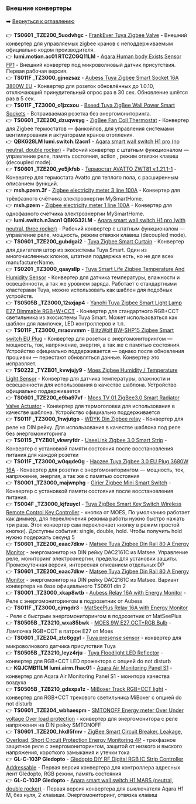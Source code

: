 ### Внешние конвертеры

:arrow_right: [Вернуться к оглавлению](https://github.com/kvazis/training/tree/master/lessons/articles/articles)

:point_right: **TS0601 _TZE200_5uodvhgc** - [FrankEver Tuya Zigbee Valve](https://raw.githubusercontent.com/kvazis/training/master/z2m_converters/converters/_TZE200_5uodvhgc.js) - Внешний конвертер для управляемых zigbee кранов с неподдерживаемым официально кодом производителя.    
:point_right: **lumi.motion.ac01 RTCZCGQ11LM** - [Aqara Human body Exists Sensor FP1](https://raw.githubusercontent.com/kvazis/training/master/z2m_converters/converters/RTCZCGQ11LM.js) - Внешний конвертер под микроволновый датчик присутствия. Первая рабочая версия.    
:point_right: **TS011F _TZ3000_gjnozsaz** - [Aubess Tuya Zigbee Smart Socket 16A 3800W EU](https://raw.githubusercontent.com/kvazis/training/master/z2m_converters/converters/_TZ3000_gjnozsaz.js) - Конвертер для розеток обновлённых до 1.0.10, отключающий принудительный опрос раз в 30 сек. Обновление шлётся раз в 5 сек.    
:point_right: **TS011F _TZ3000_o1jzcxou** - [Bseed Tuya ZigBee Wall Power Smart Sockets](https://raw.githubusercontent.com/kvazis/training/master/z2m_converters/converters/_TZ3000_o1jzcxou.js) - Встраиваемая розетка без энергомониторинга.    
:point_right: **TS0601 _TZE200_dzuqwsyg** - [ZigBee Fan Coil Thermostat](https://raw.githubusercontent.com/kvazis/training/master/z2m_converters/converters/_TZE200_dzuqwsyg.js) - Конвертер для Zigbee термостатов — фанкойлов, для управления системами вентилирования и актуаторами кранов отопления.    
:point_right: **QBKG28LM lumi.switch.l2acn1** - [Aqara smart wall switch H1 pro (no neutral, double rocker)](https://raw.githubusercontent.com/kvazis/training/master/z2m_converters/converters/QBKG28LM.js) - Рабочий конвертер с штатным функционалом — управление реле, память состояния, action , режим отвязки клавиш (decoupled mode).    
:point_right: **TS0601 _TZE200_ye5jkfsb** - [Термостат AVATTO ZWT81 v.1.21.1-1](https://raw.githubusercontent.com/kvazis/training/master/z2m_converters/converters/_TZE200_ye5jkfsb.js) - Конвертер для термостата Avatto для теплого пола, с расширенным описанием функций.    
:point_right: **msh.pzem.3f** - [Zigbee electricity meter 3 line 100А](https://raw.githubusercontent.com/kvazis/training/master/z2m_converters/converters/msh.pzem.3f.js) - Конвертер для трёхфазного счётчика электроэнергии MySmartHome.    
:point_right: **msh.pzem** - [Zigbee electricity meter 1 line 100А](https://raw.githubusercontent.com/kvazis/training/master/z2m_converters/converters/msh.pzem.js) - Конвертер для однофазного счетчика электроэнергии MySmartHome.    
:point_right: **lumi.switch.n3acn1 QBKG32LM** - [Aqara smart wall switch H1 pro (with neutral, three rocker)](https://raw.githubusercontent.com/kvazis/training/master/z2m_converters/converters/QBKG32LM.js) - Рабочий конвертер с штатным функционалом — управление реле, мощность, режим отвязки клавиш (decoupled mode).    
:point_right: **TS0601 _TZE200_gubdgai2** - [Tuya Zigbee Smart Curtain](https://raw.githubusercontent.com/kvazis/training/master/z2m_converters/converters/_TZE200_gubdgai2.js) - Конвертер для двигателя штор из экосистемы Tuya Smart. Один из многочисленных клонов, штатная поддержка есть, но не для всех manufacturerName.    
:point_right: **TS0201 _TZ3000_qaaysllp** - [Tuya Smart Life Zigbee Temperature And Humidity Sensor](https://raw.githubusercontent.com/kvazis/training/master/z2m_converters/converters/_TZ3000_qaaysllp.js) - Конвертер для датчика температуры, влажности и освещённости, а так же уровнем заряда. Работает с стандартными кластерами Tuya, можно использовать как шаблон для подобных устройств.    
:point_right: **TS0505B _TZ3000_12sxjap4** - [Yanohi Tuya Zigbee Smart Light Lamp E27 Dimmable RGB+W+CCT](https://raw.githubusercontent.com/kvazis/training/master/z2m_converters/converters/_TZ3000_12sxjap4.js) - Конвертер для стандартного RGB+CCT светильника из экосистемы Tuya Smart. Может использоваться как шаблон для лампочек, LED контроллеров и т.п.    
:point_right: **TS011F _TZ3000_mraovvmm** - [BlitzWolf BW-SHP15 Zigbee Smart switch EU Plug](https://raw.githubusercontent.com/kvazis/training/master/z2m_converters/converters/_TZ3000_mraovvmm.js) - Конвертер для розетки с энергомониторингом — мощность, ток, напряжение, энергия, а так же с памятью состояния. Устройство официально поддерживается — однако после обновления прошивки — перестают обновляться данные. Конвертер это исправляет.    
:point_right: **TS0222 _TYZB01_kvwjujy9** - [Moes Zigbee Humidity / Temperature Light Sensor](https://raw.githubusercontent.com/kvazis/training/master/z2m_converters/converters/_TYZB01_kvwjujy9.js) - Конвертер для датчика температуры, влажности и освещенности для использования в качестве шаблона. Устройство официально поддерживается    
:point_right: **TS0601 _TZE200_e9ba97vf** - [Moes TV 01 ZigBee3.0 Smart Radiator Valve Actuator](https://raw.githubusercontent.com/kvazis/training/master/z2m_converters/converters/_TZE200_e9ba97vf.js) - Конвертер для термоголовки для использования в качестве шаблона. Устройство официально поддерживается    
:point_right: **TS011F _TZ3000_1hwjutgo** - [WDYK Din Zigbee relay](https://raw.githubusercontent.com/kvazis/training/master/z2m_converters/converters/_TZ3000_1hwjutgo.js) - Конвертер для реле на DIN рейку. Для использования в качестве шаблона под реле без энергомониторинга    
:point_right: **TS0115 _TYZB01_vkwryfdr** - [UseeLink Zigbee 3.0 Smart Strip](https://raw.githubusercontent.com/kvazis/training/master/z2m_converters/converters/_TYZB01_vkwryfdr.js) - Конвертер с установкой памяти состояния после восстановления питания для каждой розетки    
:point_right: **TS011F _TZ3000_w0qqde0g** - [Haozee Tuya Zigbee 3.0 EU Plug 3680W 16A](https://raw.githubusercontent.com/kvazis/training/master/z2m_converters/converters/_TZ3000_w0qqde0g.js) - Конвертер для розетки с энергомониторингом — мощность, ток, напряжение, энергия, а так же с памятью состояния    
:point_right: **TS0001 _TZ3000_majwnphg** - [Girier Zigbee Mini Smart Switch](https://raw.githubusercontent.com/kvazis/training/master/z2m_converters/converters/_TZ3000_majwnphg.js) - Конвертер с установкой памяти состояния после восстановления питания.    
:point_right: **TS004F _TZ3000_kjfzuycl** - [Tuya ZigBee Smart Key Switch Wireless Remote Control Key Controller](https://raw.githubusercontent.com/kvazis/training/master/z2m_converters/converters/ERS-10TZBVB-AA.js) - кнопка от MOES, По умолчанию работает как диммер, для переключения режима работы нужно быстро нажать три раза. Этот конвертер сам переключает кнопку в режим простой кнопки). Доступны события: single, double, hold. Чтобы получить hold нужно подержать секунд 5    
:point_right: **TS0601 _TZE200_eaac7dkw** - [Matsee Tuya Zigbee Din Rail 80 A Energy Monitor](https://raw.githubusercontent.com/kvazis/training/master/z2m_converters/converters/TZE200_eaac7dkw.js) - энергомонитор на DIN рейку DAC2161C из Matsee. Управление реле, мониторинг электроэнергии, пределы для установки защиты. Промежуточная версия, интересная описанием отдельных DP    
:point_right: **TS0601 _TZE200_eaac7dkw** - [Matsee Tuya Zigbee Din Rail 80 A Energy Monitor](https://raw.githubusercontent.com/kvazis/training/master/z2m_converters/converters/_TZE200_eaac7dkw.js) - энергомонитор на DIN рейку DAC2161C из Matsee. Вариант конвертера на базе официального TS0601 din 2    
:point_right: **TS0001 _TZ3000_xkap8wtb** - [Aubess Relay 16A with Energy Monitor](https://raw.githubusercontent.com/kvazis/training/master/z2m_converters/converters/_TZ3000_xkap8wtb.js) - Реле с энергомониторингом в подрозетник от Aubess    
:point_right: **TS011F _TZ3000_cjrngdr3** - [MatSeePlus Relay 16A with Energy Monitor](https://raw.githubusercontent.com/kvazis/training/master/z2m_converters/converters/_TZ3000_cjrngdr3.js) - Реле с быстрым энергомониторингом в подрозетник от MatSeePlus    
:point_right: **TS0505B _TZ3210_wxa85bwk** - [MOES 9W E27 CCT+RGB Bulb](https://raw.githubusercontent.com/kvazis/training/master/z2m_converters/converters/TZ3210_wxa85bwk.js) - Лампочка RGB+CCT в патрон E27 от Moes    
:point_right: **TS0601 _TZE204_ztc6ggyl** - [Tuya presense sensor](https://raw.githubusercontent.com/kvazis/training/master/z2m_converters/converters/_TZE204_ztc6ggyl.js) - конвертер для микроволнового датчика присутствия Tuya    
:point_right: **TS0505B _TZ3210_leyz4rju** - [Tuya Floodlight LED Reflector](https://raw.githubusercontent.com/kvazis/training/master/z2m_converters/converters/_TZ3210_leyz4rju.js) - конвертер для RGB+CCT LED прожектора с опцией do not disturb    
:point_right: **KQJCMB11LM lumi.airm.fhac01** - [Aqara Air Monitoring Panel S1](https://raw.githubusercontent.com/kvazis/training/master/z2m_converters/converters/KQJCMB11LM.js) - конвертер для Aqara Air Monitoring Panel S1 - монитора качества воздуха     
:point_right: **TS0505B _TZB210_gdsxpa1z** - [MiBoxer Track RGB+CCT light](https://raw.githubusercontent.com/kvazis/training/master/z2m_converters/converters/_TZB210_gdsxpa1z.js) - конвертер для RGB+CCT трекового светильника MiBoxer с опцией do not disturb    
:point_right: **TS0601 _TZE204_wbhaespm** - [SMTONOFF Energy meter Over Under voltage Over load protection](https://raw.githubusercontent.com/kvazis/training/master/z2m_converters/converters/_TZE204_wbhaespm.js) - конвертер для энергомонитора с реле напряжения на DIN рейку SMTONOFF    
:point_right: **TS0601 _TZE200_hkdl5fmv** - [ZigBee Smart Circuit Breaker, Leakage, Overload, Short Circuit Protection Energy Monitoring 4P](https://raw.githubusercontent.com/kvazis/training/master/z2m_converters/converters/_TZE200_hkdl5fmv.js) - трехфазное защитное реле с энергомониторингом, защитой от низкого и выского напряжения, короткого замыкания и утечки тока    
:point_right: **GL-C-103P Gledopto** - [Gledopto DIY RF Digital RGB IC Strip Controller Addressable](https://raw.githubusercontent.com/kvazis/training/master/z2m_converters/converters/GL-C-103P.js) - Первая версия конвертера для контроллера адресных лент Gledopto, RGB режим, память состояния    
:point_right: **GL-C-103P Gledopto** - [Aqara smart wall switch H1 MARS (neutral, double rocker)](https://raw.githubusercontent.com/kvazis/training/master/z2m_converters/converters/znqbkg25lm.js) - Первая версия конвертера для выключателя Aqara H1 M, без нуля, 2 клавиши. Энергомониторинг, отвязка клавиш    